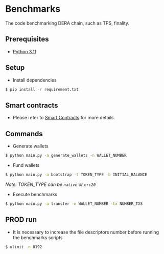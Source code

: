 # Benchmarks
The code benchmarking DERA chain, such as TPS, finality.

## Prerequisites

- [Python 3.11](https://www.python.org/downloads/release/python-3110/)

## Setup

- Install dependencies

```sh
$ pip install -r requirement.txt
```

## Smart contracts

- Please refer to [Smart Contracts](./contracts/README.md) for more details.

## Commands

- Generate wallets
```sh
$ python main.py -a generate_wallets -n WALLET_NUMBER
```

- Fund wallets
```sh
$ python main.py -a bootstrap -t TOKEN_TYPE -b INITIAL_BALANCE
```

*Note: TOKEN_TYPE can be `native` or `erc20`*

- Execute benchmarks
```sh
$ python main.py -a transfer -n WALLET_NUMBER -tx NUMBER_TXS
```

## PROD run

- It is necessary to increase the file descriptors number before running the benchmarks scripts
```sh
$ ulimit -n 8192
```
